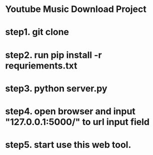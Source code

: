 # Youtube Music Download Project

# step1. git clone

# step2. run pip install -r requriements.txt

# step3. python server.py

# step4. open browser and input "127.0.0.1:5000/" to url input field

# step5. start use this web tool.
